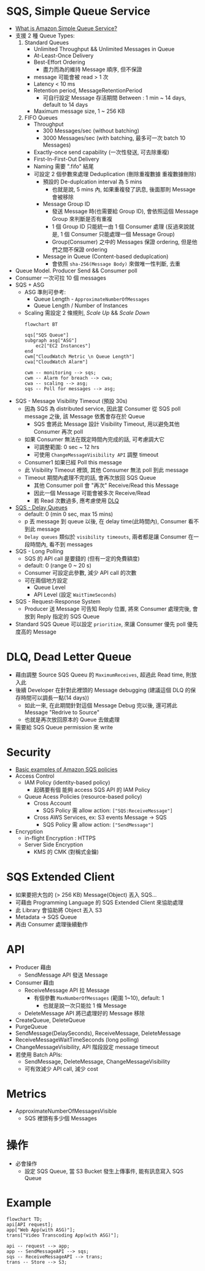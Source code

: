 
# SQS, Simple Queue Service

- [What is Amazon Simple Queue Service?](https://docs.aws.amazon.com/AWSSimpleQueueService/latest/SQSDeveloperGuide/welcome.html)
- 支援 2 種 Queue Types:
    1. Standard Queues
        - Unlimited Throughput && Unlimited Messages in Queue
        - At-Least-Once Delivery
        - Best-Effort Ordering
            - 盡力而為的維持 Message 順序, 但不保證
        - message 可能會被 read > 1 次
        - Latency < 10 ms
        - Retention period, MessageRetentionPeriod
            - 可自行設定 Message 存活期間 Between : 1 min ~ 14 days, default to 14 days
        - Maximum message size, 1 ~ 256 KB
    2. FIFO Queues
        - Throughput
            - 300 Messages/sec (without batching)
            - 3000 Messages/sec (with batching, 最多可一次 batch 10 Messages)
        - Exactly-once send capability (一次性發送, 可去除重複)
        - First-In-First-Out Delivery
        - Naming 需要 ".fifo" 結尾
        - 可設定 2 個參數來處理 Deduplication (刪除重複數據 重複數據刪除)
            - 預設的 De-duplcation interval 為 5 mins
                - 也就是說, 5 mins 內, 如果重複發了訊息, 後面那則 Message 會被移除
            - Message Group ID
                - 發送 Message 時(也需要給 Group ID), 會依照這個 Message Group 來判斷是否有重複
                - 1 個 Group ID 只能統一由 1 個 Consumer 處理 (反過來說就是, 1 個 Consumer 只能處理一個 Message Group)
                - Group(Consumer) 之中的 Messages 保證 ordering, 但是他們之間不保證 ordering
            - Message in Queue (Content-based deduplcation)
                - 會依照 `sha-256(Message Body)` 來做唯一性判斷, 去重
- Queue Model. Producer Send && Consumer poll
- Consumer 一次可拉 10 個 messages
- SQS + ASG
    - ASG 準則可參考:
        - Queue Length - `ApproximateNumberOfMessages`
        - Queue Length / Number of Instances
    - Scaling 需設定 2 條規則, *Scale Up* && *Scale Down*
        ```mermaid
        flowchart BT
        
        sqs["SQS Queue"]
        subgraph asg["ASG"]
            ec2["EC2 Instances"]
        end
        cwm["CloudWatch Metric \n Queue Length"]
        cwa["CloudWatch Alarm"]

        cwm -- monitoring --> sqs;
        cwm -- Alarm for breach --> cwa;
        cwa -- scaling --> asg;
        sqs -- Poll for messages --> asg;
        ```
- SQS - Message Visibility Timeout (預設 30s)
    - 因為 SQS 為 distributed service, 因此當 Consumer 從 SQS poll message 之後, 該 Message 依舊會存在於 Queue
        - SQS 會將此 Message 設計 Visibility Timeout, 用以避免其他 Consumer 再次 poll
    - 如果 Consumer 無法在既定時間內完成的話, 可考慮調大它
        - 可調整範圍: 0 sec ~ 12 hrs
        - 可使用 `ChangeMessageVisibility API` 調整 timeout
    - Consumer1 如果已經 Poll this message
    - 此 Visibility Timeout 裡頭, 其他 Consumer 無法 poll 到此 message
    - Timeout 期間內處理不完的話, 會再次放回 SQS Queue
        - 其他 Consumer poll 會 "再次" Receive/Read this Message
        - 因此一個 Message 可能會被多次 Receive/Read
        - 若 Read 次數過多, 應考慮使用 [DLQ](#dlq-dead-letter-queue)
- [SQS - Delay Queues](https://docs.aws.amazon.com/AWSSimpleQueueService/latest/SQSDeveloperGuide/sqs-delay-queues.html)
    - default: 0 (min 0 sec, max 15 mins)
    - p 丟 message 到 queue 以後, 在 delay time(此時間內), Consumer 看不到此 message
    - `Delay queues` 類似於 `visibility timeouts`, 兩者都是讓 Consumer 在一段時間內, 看不到 messages
- SQS - Long Polling
    - SQS 的 API call 是要錢的 (但有一定的免費額度)
    - default: 0 (range 0 ~ 20 s)
    - Consumer 可設定此參數, 減少 API call 的次數
    - 可在兩個地方設定
        - Queue Level
        - API Level (設定 `WaitTimeSeconds`)
- SQS - Request-Response System
    - Producer 送 Message 可告知 Reply 位置, 將來 Consumer 處理完後, 會放到 Reply 指定的 SQS Queue
- Standard SQS Queue 可以設定 `prioritize`, 來讓 Consumer 優先 poll 優先度高的 Message


# DLQ, Dead Letter Queue

- 藉由調整 Source SQS Queeu 的 `MaximumReceives`, 超過此 Read time, 則放入此
- 後續 Developer 在針對此裡頭的 Message debugging (建議這個 DLQ 的保存時間可以調長一點(14 days))
    - 如此一來, 在此期間針對這個 Message Debug 完以後, 還可將此 Message "Redrive to Source"
    - 也就是再次放回原本的 Queue 去做處理
- 需要給 SQS Queue permission 來 write


# Security

- [Basic examples of Amazon SQS policies](https://docs.aws.amazon.com/AWSSimpleQueueService/latest/SQSDeveloperGuide/sqs-basic-examples-of-sqs-policies.html)
- Access Control
    - IAM Policy (identity-based policy)
        - 起碼要有個 能夠 access SQS API 的 IAM Policy
    - Queue Acess Policies (resource-based policy)
        - Cross Account
            - SQS Policy 需 allow action: `["SQS:ReceiveMessage"]`
        - Cross AWS Services, ex: S3 events Message -> SQS
            - SQS Policy 需 allow action: `["SendMessage"]`
- Encryption
    - in-flight Encryption   : HTTPS
    - Server Side Encryption
        - KMS 的 CMK (對稱式金鑰)


# SQS Extended Client

- 如果要把大包的 (> 256 KB) Message(Object) 丟入 SQS...
- 可藉由 Programming Language 的 SQS Extended Client 來協助處理
- 此 Library 會協助將 Object 丟入 S3
- Metadata -> SQS Queue
- 再由 Consumer 處理後續動作


# API

- Producer 藉由 
    - SendMessage API 發送 Message
- Consumer 藉由 
    - ReceiveMessage API 拉 Message
        - 有個參數 `MaxNumberOfMessages` (範圍 1~10), default: 1
            - 也就是說一次只能拉 1 條 Message
    - DeleteMessage API 將已處理好的 Message 移除
- CreateQueue, DeleteQueue
- PurgeQueue
- SendMessage(DelaySeconds), ReceiveMessage, DeleteMessage
- ReceiveMessageWaitTimeSeconds (long polling)
- ChangeMessageVisibility, API 階段設定 message timeout
- 若使用 Batch APIs:
    - SendMessage, DeleteMessage, ChangeMessageVisibility
    - 可有效減少 API call, 減少 cost


# Metrics

- ApproximateNumberOfMessagesVisible
    - SQS 裡頭有多少個 Messages

# 操作

- 必會操作
    - 設定 SQS Queue, 當 S3 Bucket 發生上傳事件, 能有訊息寫入 SQS Queue


# Example

```mermaid
flowchart TD;
api[API request];
app["Web App(with ASG)"];
trans["Video Transcoding App(with ASG)"];

api -- request --> app;
app -- SendMessageAPI --> sqs;
sqs -- ReceiveMessageAPI --> trans;
trans -- Store --> S3;
```

